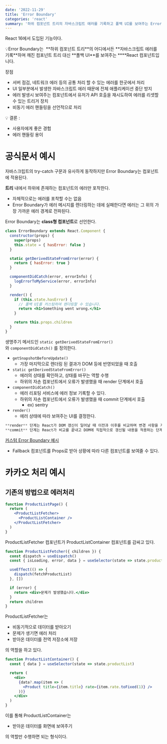 ```yaml
---
date: '2022-11-29'
title: 'Error Boundary'
categories: 'react'
summary: '하위 컴포넌트 트리의 자바스크립트 에러를 기록하고 폴백 UI를 보여주는 Error Boundary를 알아보자.'
---
```


React 16에서 도입된 기능이다.

<aside>
💡Error Boundary는 
**하위 컴포넌트 트리**의 어디에서든 **자바스크립트 에러를 기록**하며 
깨진 컴포넌트 트리 대신 **폴백 UI**를 보여주는 
****React 컴포넌트입니다.

</aside>

장점

- 서버 점검, 네트워크 에러 등의 공통 처리 할 수 있는 에러를 한곳에서 처리
- UI 일부분에서 발생한 자바스크립트 에러 때문에 전체 애플리케이션 중단 방지
- 에러 발생시 보여주는 컴포넌트에서 유저가 API 호출을 재시도하여 에러를 리셋할 수 있는 트리거 장치
- 비동기 에러 핸들링을 선언적으로 처리

<aside>
💡 결론 :

- 사용자에게 좋은 경험
- 에러 핸들링 용이
</aside>

# 공식문서 예시

자바스크립트의 try-catch 구문과 유사하게 동작하지만 Error Boundary는 컴포넌트에 적용된다.

**트리** 내에서 하위에 존재하는 컴포넌트의 에러만 포착한다.

- 자체적으로는 에러를 포착할 수는 없음
- Error Boundary가 에러 메시지를 렌더링하는 데에 실패한다면 에러는 그 위의 가장 가까운 에러 경계로 전파된다.

Error Boundary는 **class형 컴포넌트**로 선언한다.

```jsx
class ErrorBoundary extends React.Component {
  constructor(props) {
    super(props)
    this.state = { hasError: false }
  }

  static getDerivedStateFromError(error) {
    return { hasError: true }
  }

  componentDidCatch(error, errorInfo) {
    logErrorToMyService(error, errorInfo)
  }

  render() {
    if (this.state.hasError) {
      // 폴백 UI를 커스텀하여 렌더링할 수 있습니다.
      return <h1>Something went wrong.</h1>
    }

    return this.props.children
  }
}
```

생명주기 메서드인 `static getDerivedStateFromError()`와 `componentDidCatch()` 를 정의한다.

- `getSnapshotBeforeUpdate()`
  - 가장 마지막으로 렌더링 된 결과가 DOM 등에 반영되었을 때 호출
- `static getDerivedStateFromError()`
  - 에러의 상태를 확인하고, 상태를 바꾸는 역할 수행
  - 하위의 자손 컴포넌트에서 오류가 발생했을 때 render 단계에서 호출
- `componentDidCatch()`
  - 에러 리포팅 서비스에 에러 정보 기록할 수 있다.
  - 하위의 자손 컴포넌트에서 오류가 발생했을 때 commit 단계에서 호출
    - ex) sentry
- `render()`
  - 에러 상태에 따라 보여주는 UI를 결정한다.

```jsx
**render** 단계는 React가 DOM 갱신이 일어날 때 이전과 이후를 비교하며 변경 사항을 계산하는 단계입니다.
**commit** 단계는 React가 비교를 끝내고 DOM에 직접적으로 갱신될 내용을 적용하는 단계입니다.
```

[커스텀 Error Boundary 예시](https://velog.io/@rkd028/React-ErrorBoundary-%EC%82%AC%EC%9A%A9%ED%95%98%EC%97%AC-%EC%97%90%EB%9F%AC-%ED%95%B8%EB%93%A4%EB%A7%81-%ED%95%98%EA%B8%B0)

- Fallback 컴포넌트를 Props로 받아 상황에 따라 다른 컴포넌트를 보여줄 수 있다.

# 카카오 처리 예시

## 기존의 방법으로 에러처리

```jsx
function ProductListPage() {
  return (
    <ProductListFetcher>
      <ProductListContainer />
    </ProductListFetcher>
  )
}
```

ProductListFetcher 컴포넌트가 ProductListContainer 컴포넌트를 감싸고 있다.

```jsx
function ProductListFetcher({ children }) {
  const dispatch = useDispatch()
  const { isLoading, error, data } = useSelector(state => state.productList)

  useEffect(() => {
    dispatch(fetchProductList)
  }, [])

  if (error) {
    return <div>문제가 발생했습니다.</div>
  }
  return children
}
```

ProductListFetcher는

- 비동기적으로 데이터를 받아오기
- 문제가 생기면 에러 처리
- 받아온 데이터를 전역 저장소에 저장

의 역할을 하고 있다.

```jsx
function ProductListContainer() {
  const { data } = useSelector(state => state.productList)

  return (
    <div>
      {data?.map(item => (
        <Product title={item.title} rate={item.rate.toFixed(1)} />
      ))}
    </div>
  )
}
```

이를 통해 ProductListContainer는

- 받아온 데이터를 화면에 보여주기

의 역할만 수행하면 되는 형식이다.
